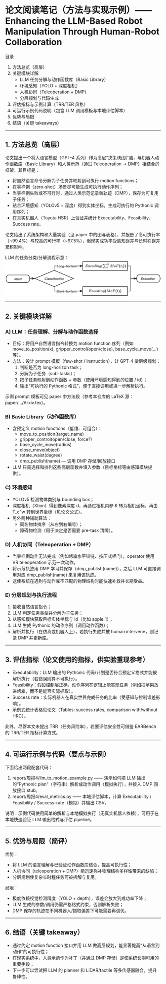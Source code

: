 # 论文阅读笔记（方法与实现示例）—— Enhancing the LLM-Based Robot Manipulation Through Human-Robot Collaboration
目录
1. 方法总览（高层）
2. 关键模块详解
   - LLM 任务分解与动作函数库（Basic Library）
   - 环境感知（YOLO + 深度相机）
   - 人机协同（Teleoperation + DMP）
   - 分层规划与代码生成
3. 评估指标与示例计算（TRR/TER 风格）
4. 可运行示例代码说明（包含 LLM 调用模板与本地评估脚本）
5. 优势与局限
6. 结语（关键 takeaways）

---
## 1. 方法总览（高层）

论文提出一个将大语言模型（GPT-4 系列）作为高层“决策/规划”脑，与机器人动作函数库（Basic Library）和人类示范（通过 Teleoperation → DMP）相结合的框架，其目标是：
- 将自然语言命令分解为子任务并映射到可执行 motion functions；
- 在零样例（zero-shot）场景尽可能生成可执行动作序列；
- 当零样例失败或不可行时，通过人类示范记录新轨迹（DMP），保存为可复用子任务；
- 结合环境感知（YOLOv5 + 深度）得到实体坐标，生成可执行的 Pythonic 调用序列；
- 在真实机器人（Toyota HSR）上验证并统计 Executability、Feasibility、Success rate。

论文给出了系统架构和大量实验（见 paper 中的图与表格），并报告了高可执行率（~99.4%）与较高的可行率（~97.5%），但现实成功率受感知误差与长时程误差累积影响。

LLM 的任务分类/分解流程示意：
![任务分解示意](https://raw.githubusercontent.com/YuzeHao2023/xbot-internship/main/paper/Enhancing%20the%20LLM-Based%20Robot%20Manipulation%20Through%20Human-Robot%20Collaboration/classify.png)





---

## 2. 关键模块详解

### A) LLM：任务理解、分解与动作函数选择
- 目标：将用户自然语言指令转换为 motion function 序列（例如 move_to_position(x), gripper_control(open/close), base_cycle_move(...) 等）。
- 方法：设计 prompt 模板（few-shot / instruction），让 GPT-4 做层级规划：
  1. 判断是否为 long-horizon task；
  2. 分解为子任务（sub-tasks）；
  3. 把子任务映射到动作函数 + 参数（使用环境感知得到的位置 / id）；
  4. 输出“可执行的 Pythonic 格式”，便于直接调用或进一步解析执行。

示例 prompt 模板可见 paper 中方法段（参考本仓库的 LaTeX 源：paper/.../Arxiv.tex）。

### B) Basic Library（动作函数库）
- 含预定义 motion functions（低维、可组合）：
  - move_to_position(target_name)
  - gripper_control(open/close, force?)
  - base_cycle_move(radius)
  - close_move(object)
  - rotate_waist(degree)
  - dmp_publish(name) — 调用 DMP 存储/回放接口
- LLM 只需选择和排列这些高层函数并填入参数（目标坐标等由感知模块提供）。

### C) 环境感知
- YOLOv5 检测物体类别与 bounding box；
- 深度相机（Xtion）得到像素深度 d，再通过相机内参 K 转为相机坐标，再由 T_c^w 转到世界坐标（见论文公式）。
- 另外两种辅助算法：
  - 同名物体排序（从左到右编号）；
  - 障碍物检测（用于决定是否需要 pre-task 清障）。

### D) 人机协同（Teleoperation + DMP）
- 当零样例动作无法完成（例如烤箱水平铰链、按压式柜门），operator 使用 VR teleoperation 示范一次动作。
- 将示范轨迹用 DMP 学习并保存（dmp_publish(name)），之后 LLM 可直接调用对应 dmp_publish(name) 来复用该轨迹。
- 这使系统在遇到与动作库不匹配的物理结构时能快速补救并长期受益。

### E) 分层规划与执行流程
1. 接收自然语言指令；
2. LLM 判定任务类型并分解为子任务；
3. 从感知模块获取目标实体坐标与 id（比如 apple_1）；
4. LLM 生成 Pythonic 的动作序列（调用动作函数）；
5. 解析并执行（在仿真或机器人上），若执行失败并被 human intervene，则记录 DMP 并更新库。

---

## 3. 评估指标（论文使用的指标，供实验重现参考）

- Executability：LLM 输出的 Pythonic 代码/计划是否符合预定义格式并能被解析执行（若错误则算不可执行）。
- Feasibility：假设控制层正确，动作序列在逻辑上能实现任务（例如把苹果放进烤箱，而不是能否实际抓取）。
- Success rate：实际机器人在真实世界完成任务的比率（受感知与控制误差影响）。
- 示例式统计表格见论文（Tables: success rates, comparison with/without HRC）。

此外，尽管本文未提出 TRR（任务风险率），若要评估安全性可借鉴 EARBench 的 TRR/TER 指标计算方式。

---

## 4. 可运行示例与代码（要点与示例）

下面给出两段配套代码：
1. report/周报4/llm_to_motion_example.py —— 演示如何把 LLM 输出的“Pythonic plan”（字符串）解析成动作调用（模拟执行），并接入 DMP 回放接口 stub。
2. report/周报4/eval_metrics.py —— 本地评估脚本，计算 Executability / Feasibility / Success-rate（模拟）并输出 CSV。

说明：示例代码使用简单的解析与本地模拟执行（无真实机器人依赖），可用于在本地快速验证 LLM 输出格式与评估 pipeline。

---

## 5. 优势与局限（简评）

优势：
- 将 LLM 的语言理解与已验证动作函数库结合，提高可执行性；
- 人机协同（teleoperation + DMP）能迅速弥补物理结构多样性带来的缺陷；
- 分层规划使复杂长时程任务可被拆解与复用。

局限：
- 极度依赖视觉检测精度（YOLO + depth），误差会放大到成功率下降；
- LLM 生成的参数/调用仍需严格格式约束，否则解析失败；
- DMP 保存的轨迹在不同机器人/抓取偏差下可能需要再调优。

---

## 6. 结语（关键 takeaway）
- 通过约定 motion function 接口并用 LLM 做高层规划，能显著提高“从语言到动作”的可执行性；
- 在现实系统中，人类示范作为补丁（并通过 DMP 存储）是使系统长期可用的重要手段；
- 下一步可以尝试把 LLM 的 planner 和 LIDAR/tactile 等多传感器融合，提升鲁棒性。

